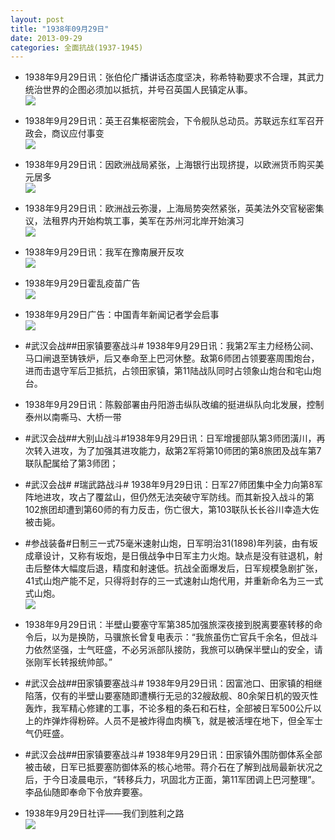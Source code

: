 ```yaml
---
layout: post
title: "1938年09月29日"
date: 2013-09-29
categories: 全面抗战(1937-1945)
---
```


<meta name="referrer" content="no-referrer" />

- 1938年9月29日讯：张伯伦广播讲话态度坚决，称希特勒要求不合理，其武力统治世界的企图必须加以抵抗，并号召英国人民镇定从事。 <br/><img src="https://ww3.sinaimg.cn/large/aca367d8jw1e93rsvcwzvj208o0cvwfa.jpg" />

- 1938年9月29日讯：英王召集枢密院会，下令舰队总动员。苏联远东红军召开政会，商议应付事变 <br/><img src="https://ww4.sinaimg.cn/large/aca367d8jw1e93q2gabcuj20b40jqjt2.jpg" />

- 1938年9月29日讯：因欧洲战局紧张，上海银行出现挤提，以欧洲货币购买美元居多 <br/><img src="https://ww2.sinaimg.cn/large/aca367d8jw1e93oc147rwj208a06ijrs.jpg" />

- 1938年9月29日讯：欧洲战云弥漫，上海局势突然紧张，英美法外交官秘密集议，法租界内开始构筑工事，美军在苏州河北岸开始演习 <br/><img src="https://ww2.sinaimg.cn/large/aca367d8jw1e93mlkov2qj20fj0jbjua.jpg" />

- 1938年9月29日讯：我军在豫南展开反攻 <br/><img src="https://ww2.sinaimg.cn/large/aca367d8jw1e93j4vbyfaj20bs0l5act.jpg" />

- 1938年9月29日霍乱疫苗广告 <br/><img src="https://ww2.sinaimg.cn/large/aca367d8jw1e93hebrixdj20d90jydhv.jpg" />

- 1938年9月29日广告：中国青年新闻记者学会启事 <br/><img src="https://ww4.sinaimg.cn/large/aca367d8jw1e93fnv8cv0j20bz0jv0ue.jpg" />

- #武汉会战##田家镇要塞战斗# 1938年9月29日讯：我第2军主力经杨公祠、马口闸退至铸铁炉，后又奉命至上巴河休整。敌第6师团占领要塞周围炮台，进而击退守军后卫抵抗，占领田家镇，第11陆战队同时占领象山炮台和宅山炮台。 

- 1938年9月29日讯：陈毅部署由丹阳游击纵队改编的挺进纵队向北发展，控制泰州以南嘶马、大桥一带 

- #武汉会战##大别山战斗#1938年9月29日讯：日军增援部队第3师团潢川，再次转入进攻，为了加强其进攻能力，敌第2军将第10师团的第8旅团及战车第7联队配属给了第3师团； 

- #武汉会战# #瑞武路战斗# 1938年9月29日讯：日军27师团集中全力向第8军阵地进攻，攻占了覆盆山，但仍然无法突破守军防线。而其新投入战斗的第102旅团却遭到第60师的有力反击，伤亡很大，第103联队长长谷川幸造大佐被击毙。 

- #参战装备#日制三一式75毫米速射山炮，日军明治31(1898)年列装，由有坂成章设计，又称有坂炮，是日俄战争中日军主力火炮。缺点是没有驻退机，射击后整体大幅度后退，精度和射速低。抗战全面爆发后，日军规模急剧扩张，41式山炮产能不足，只得将封存的三一式速射山炮代用，并重新命名为三一式式山炮。 <br/><img src="https://ww3.sinaimg.cn/large/aca367d8jw1e934yx7qptj20go1bfgp9.jpg" />

- 1938年9月29日讯：半壁山要塞守军第385加强旅深夜接到脱离要塞转移的命令后，以为是换防，马骥旅长曾复电表示：“我旅虽伤亡官兵千余名，但战斗力依然坚强，士气旺盛，不必另派部队接防，我旅可以确保半壁山的安全，请张刚军长转报统帅部。” 

- #武汉会战##田家镇要塞战斗# 1938年9月29日讯：因富池口、田家镇的相继陷落，仅有的半壁山要塞随即遭横行无忌的32艘敌舰、80余架日机的毁灭性轰炸，我军精心修建的工事，不论多粗的条石和石柱，全部被日军500公斤以上的炸弹炸得粉碎。人员不是被炸得血肉横飞，就是被活埋在地下，但全军士气仍旺盛。 

- #武汉会战##田家镇要塞战斗# 1938年9月29日讯：田家镇外围防御体系全部被击破，日军已抵要塞防御体系的核心地带。蒋介石在了解到战局最新状况之后，于今日凌晨电示，“转移兵力，巩固北方正面，第11军团调上巴河整理”。李品仙随即奉命下令放弃要塞。 

- 1938年9月29日社评——我们到胜利之路 <br/><img src="https://ww2.sinaimg.cn/large/aca367d8jw1e930206s03j20go0rfwks.jpg" />

